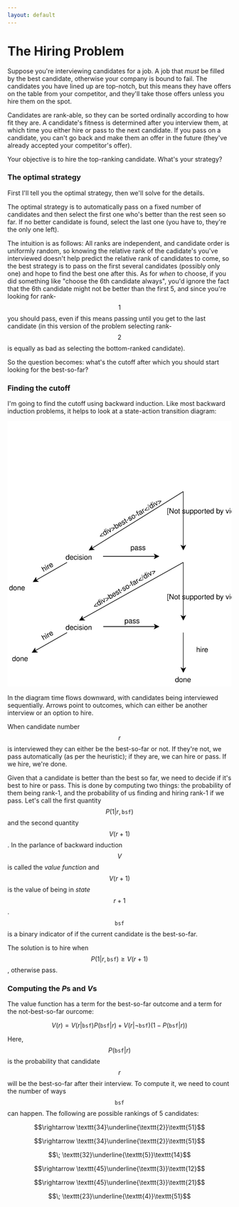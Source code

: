 ```yaml
---
layout: default
---
```


# The Hiring Problem

Suppose you're interviewing candidates for a job.  A job that _must_ be filled by the best candidate, otherwise your company is bound to fail.  The candidates you have lined up are top-notch, but this means they have offers on the table from your competitor, and they'll take those offers unless you hire them on the spot.

Candidates are rank-able, so they can be sorted ordinally according to how fit they are.  A candidate's fitness is determined after you interview them, at which time you either hire or pass to the next candidate.  If you pass on a candidate, you can't go back and make them an offer in the future (they've already accepted your competitor's offer).

Your objective is to hire the top-ranking candidate.  What's your strategy?

### The optimal strategy

First I'll tell you the optimal strategy, then we'll solve for the details.

The optimal strategy is to automatically pass on a fixed number of candidates and then select the first one who's better than the rest seen so far.  If no better candidate is found, select the last one (you have to, they're the only one left).

The intuition is as follows: All ranks are independent, and candidate order is uniformly random, so knowing the relative rank of the cadidate's you've interviewed doesn't help predict the relative rank of candidates to come, so the best strategy is to pass on the first several candidates (possibly only one) and hope to find the best one after this.  As for _when_ to choose, if you did something like "choose the 6th candidate always", you'd ignore the fact that the 6th candidate might not be better than the first 5, and since you're looking for rank-$$1$$ you should pass, even if this means passing until you get to the last candidate (in this version of the problem selecting rank-$$2$$ is equally as bad as selecting the bottom-ranked candidate).

So the question becomes: what's the cutoff after which you should start looking for the best-so-far?

### Finding the cutoff

I'm going to find the cutoff using backward induction.  Like most backward induction problems, it helps to look at a state-action transition diagram:

<center><img src="hiring-problem/state-action-diagram.svg" type="image/svg+xml"></center>

In the diagram time flows downward, with candidates being interviewed sequentially. Arrows point to outcomes, which can either be another interview or an option to hire.

When candidate number $$r$$ is interviewed they can either be the best-so-far or not.  If they're not, we pass automatically (as per the heuristic); if they are, we can hire or pass.  If we hire, we're done.

Given that a candidate is better than the best so far, we need to decide if it's best to hire or pass.  This is done by computing two things: the probability of them being rank-1, and the probability of us finding and hiring rank-1 if we pass.  Let's call the first quantity $$P(1 \vert r,\texttt{bsf})$$ and the second quantity $$V(r+1)$$.  In the parlance of backward induction $$V$$ is called the _value function_ and $$V(r+1)$$ is the value of being in _state_ $$r+1$$.  $$\texttt{bsf}$$ is a binary indicator of if the current candidate is the best-so-far.

The solution is to hire when $$P(1 \vert r,\texttt{bsf}) \ge V(r+1)$$, otherwise pass.

### Computing the $P$s and $V$s

The value function has a term for the best-so-far outcome and a term for the not-best-so-far ourcome:

$$V(r) = V(r \vert \texttt{bsf})P(\texttt{bsf} \vert r) + V(r \vert \neg\texttt{bsf})(1-P(\texttt{bsf} \vert r))$$

Here, $$P(\texttt{bsf} \vert r)$$ is the probability that candidate $$r$$ will be the best-so-far after their interview.  To compute it, we need to count the number of ways $$\texttt{bsf}$$ can happen.  The following are possible rankings of 5 candidates:

$$\rightarrow \texttt{34}\underline{\texttt{2}}\texttt{51}$$

$$\rightarrow \texttt{34}\underline{\texttt{2}}\texttt{51}$$

$$\; \texttt{32}\underline{\texttt{5}}\texttt{14}$$

$$\rightarrow \texttt{45}\underline{\texttt{3}}\texttt{12}$$

$$\rightarrow \texttt{45}\underline{\texttt{3}}\texttt{21}$$

$$\; \texttt{23}\underline{\texttt{4}}\texttt{51}$$








